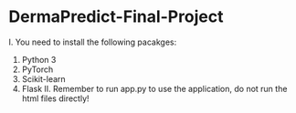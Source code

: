 # DermaPredict-Final-Project
I. You need to install the following pacakges:
  1. Python 3
  2. PyTorch
  3. Scikit-learn
  4. Flask
II. Remember to run app.py to use the application, do not run the html files directly!
